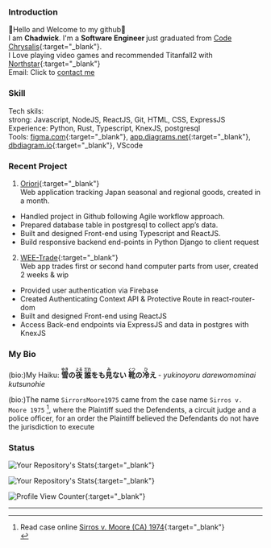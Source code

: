 ### Introduction
👋Hello and Welcome to my github👋  <br>
I am <b>Chadwick</b>. I'm a <b>Software Engineer </b>just graduated from [Code Chrysalis](https://www.codechrysalis.io/){:target="_blank"}. <br>
I Love playing video games and recommended Titanfall2 with [Northstar](https://github.com/R2Northstar/Northstar){:target="_blank"} <br>
Email: Click to <a href="mailto:chadwickau@hotmail.com?subject=Github%20Job" target="_blank">contact me</a>  <br>

### Skill
Tech skils:<br>
strong: Javascript, NodeJS, ReactJS, Git, HTML, CSS, ExpressJS<br>
Experience: Python, Rust, Typescript, KnexJS, postgresql<br>
Tools:
[figma.com](https://www.figma.com/){:target="_blank"}, [app.diagrams.net](https://app.diagrams.net){:target="_blank"}, [dbdiagram.io](https://dbdiagram.io){:target="_blank"}, VScode
<br>

### Recent Project
1. [Oriori](https://github.com/OriOri-CCP7/oriori){:target="_blank"}<br>
Web application tracking Japan seasonal and regional goods, created in a month.
- Handled project in Github following Agile workflow approach. 
- Prepared database table in postgresql to collect app’s data.
- Built and designed Front-end using Typescript and ReactJS.
- Build responsive backend end-points in Python Django to client request 

2. [WEE-Trade](https://github.com/SirrorsMoore1975/WEE-Trade){:target="_blank"}<br>
Web app trades first or second hand computer parts from user, created 2 weeks & wip
- Provided user authentication via Firebase
- Created Authenticating Context API & Protective Route in react-router-dom
- Built and designed Front-end using ReactJS
- Access Back-end endpoints via ExpressJS and data in postgres with KnexJS

### My Bio
(bio:)My Haiku:
<b>
<ruby>雪<rt>ゆき</rt></ruby>の<ruby>夜<rt>よる</rt></ruby> <ruby>誰<rt>だれ</rt></ruby>をも<ruby>見<rt>み</rt></ruby>ない <ruby>靴<rt>くつ</rt></ruby>の<ruby>冷<rt>ひ</rt></ruby>え
</b>
<i> - yukinoyoru darewomominai kutsunohie</i>
<br>

(bio:)The name `SirrorsMoore1975` came from the case name `Sirros v. Moore 1975` [^1], where the Plaintiff sued the Defendents, a circuit judge and a police officer, for an order the Plaintiff believed the Defendants do not have the jurisdiction to execute
<br>
### Status

![Your Repository's Stats](https://github-readme-stats.vercel.app/api?username=sirrorsmoore1975&show_icons=true){:target="_blank"}  

![Your Repository's Stats](https://github-readme-stats.vercel.app/api/top-langs/?username=sirrorsmoore1975&theme=blue-green){:target="_blank"}  

![Profile View Counter](https://komarev.com/ghpvc/?username=sirrorsmoore1975){:target="_blank"}

<hr>

<p>

[^1]: Read case online [Sirros v. Moore (CA) 1974](https://swarb.co.uk/sirros-v-moore-ca-1974/){:target="_blank"}<br>

</p>
